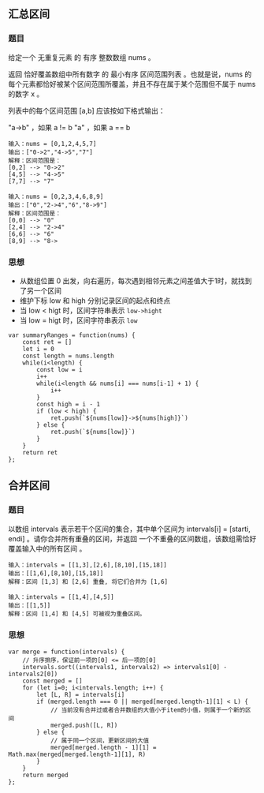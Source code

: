 ## 汇总区间
### 题目
给定一个  无重复元素 的 有序 整数数组 nums 。

返回 恰好覆盖数组中所有数字 的 最小有序 区间范围列表 。也就是说，nums 的每个元素都恰好被某个区间范围所覆盖，并且不存在属于某个范围但不属于 nums 的数字 x 。

列表中的每个区间范围 [a,b] 应该按如下格式输出：

"a->b" ，如果 a != b
"a" ，如果 a == b
```
输入：nums = [0,1,2,4,5,7]
输出：["0->2","4->5","7"]
解释：区间范围是：
[0,2] --> "0->2"
[4,5] --> "4->5"
[7,7] --> "7"

输入：nums = [0,2,3,4,6,8,9]
输出：["0","2->4","6","8->9"]
解释：区间范围是：
[0,0] --> "0"
[2,4] --> "2->4"
[6,6] --> "6"
[8,9] --> "8->
```
### 思想
- 从数组位置 0 出发，向右遍历，每次遇到相邻元素之间差值大于1时，就找到了另一个区间
- 维护下标 low 和 high 分别记录区间的起点和终点
- 当 low < higt 时，区间字符串表示 `low->hight`
- 当 low = higt 时，区间字符串表示 `low`
```
var summaryRanges = function(nums) {
    const ret = []
    let i = 0
    const length = nums.length
    while(i<length) {
        const low = i
        i++
        while(i<length && nums[i] === nums[i-1] + 1) {
            i++
        }
        const high = i - 1
        if (low < high) {
            ret.push(`${nums[low]}->${nums[high]}`)
        } else {
            ret.push(`${nums[low]}`)
        }
    }
    return ret
};
```

## 合并区间
### 题目
以数组 intervals 表示若干个区间的集合，其中单个区间为 intervals[i] = [starti, endi] 。请你合并所有重叠的区间，并返回 一个不重叠的区间数组，该数组需恰好覆盖输入中的所有区间 。
```
输入：intervals = [[1,3],[2,6],[8,10],[15,18]]
输出：[[1,6],[8,10],[15,18]]
解释：区间 [1,3] 和 [2,6] 重叠, 将它们合并为 [1,6]

输入：intervals = [[1,4],[4,5]]
输出：[[1,5]]
解释：区间 [1,4] 和 [4,5] 可被视为重叠区间。
```
### 思想
```
var merge = function(intervals) {
    // 升序排序，保证前一项的[0] <= 后一项的[0]
    intervals.sort((intervals1, intervals2) => intervals1[0] - intervals2[0])
    const merged = []
    for (let i=0; i<intervals.length; i++) {
        let [L, R] = intervals[i]
        if (merged.length === 0 || merged[merged.length-1][1] < L) {
            // 当前没有合并过或者合并数组的大值小于item的小值，则属于一个新的区间
            merged.push([L, R])
        } else {
            // 属于同一个区间，更新区间的大值
            merged[merged.length - 1][1] = Math.max(merged[merged.length-1][1], R)
        }
    }
    return merged
};
```